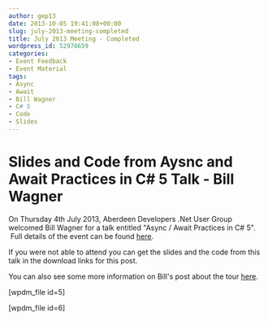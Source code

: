 ```yaml
---
author: gep13
date: 2013-10-05 19:41:08+00:00
slug: july-2013-meeting-completed
title: July 2013 Meeting - Completed
wordpress_id: 52976659
categories:
- Event Feedback
- Event Material
tags:
- Async
- Await
- Bill Wagner
- C# 5
- Code
- Slides
---
```


# Slides and Code from Aysnc and Await Practices in C# 5 Talk - Bill Wagner


On Thursday 4th July 2013, Aberdeen Developers .Net User Group welcomed Bill Wagner for a talk entitled "Async / Await Practices in C# 5".  Full details of the event can be found [here](http://adnuguk.me/194e6Xd).

If you were not able to attend you can get the slides and the code from this talk in the download links for this post.

You can also see some more information on Bill's post about the tour [here](http://billwagner.azurewebsites.net/blog/slides-and-demos-from-dundee-and-glascow-Scotland).

[wpdm_file id=5]

[wpdm_file id=6]
